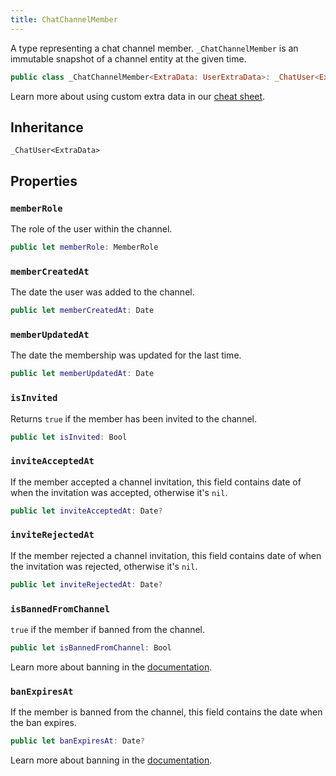 ```yaml
---
title: ChatChannelMember
---
```


A type representing a chat channel member. `_ChatChannelMember` is an immutable snapshot of a channel entity at the given time.

``` swift
public class _ChatChannelMember<ExtraData: UserExtraData>: _ChatUser<ExtraData> 
```

> 

Learn more about using custom extra data in our [cheat sheet](https://github.com/GetStream/stream-chat-swift/wiki/Cheat-Sheet#working-with-extra-data).

## Inheritance

`_ChatUser<ExtraData>`

## Properties

### `memberRole`

The role of the user within the channel.

``` swift
public let memberRole: MemberRole
```

### `memberCreatedAt`

The date the user was added to the channel.

``` swift
public let memberCreatedAt: Date
```

### `memberUpdatedAt`

The date the membership was updated for the last time.

``` swift
public let memberUpdatedAt: Date
```

### `isInvited`

Returns `true` if the member has been invited to the channel.

``` swift
public let isInvited: Bool
```

### `inviteAcceptedAt`

If the member accepted a channel invitation, this field contains date of when the invitation was accepted,
otherwise it's `nil`.

``` swift
public let inviteAcceptedAt: Date?
```

### `inviteRejectedAt`

If the member rejected a channel invitation, this field contains date of when the invitation was rejected,
otherwise it's `nil`.

``` swift
public let inviteRejectedAt: Date?
```

### `isBannedFromChannel`

`true` if the member if banned from the channel.

``` swift
public let isBannedFromChannel: Bool
```

Learn more about banning in the [documentation](https://getstream.io/chat/docs/ios-swift/moderation/?language=swift#ban).

### `banExpiresAt`

If the member is banned from the channel, this field contains the date when the ban expires.

``` swift
public let banExpiresAt: Date?
```

Learn more about banning in the [documentation](https://getstream.io/chat/docs/ios-swift/moderation/?language=swift#ban).
